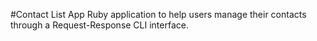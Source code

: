 #Contact List App
Ruby application to help users manage their contacts through a Request-Response CLI interface.